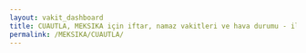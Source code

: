 ```yaml
---
layout: vakit_dashboard
title: CUAUTLA, MEKSIKA için iftar, namaz vakitleri ve hava durumu - ilçe/eyalet seç
permalink: /MEKSIKA/CUAUTLA/
---
```


<script type="text/javascript">
  var GLOBAL_COUNTRY = 'MEKSIKA';
  var GLOBAL_CITY = 'CUAUTLA';
  var GLOBAL_STATE = '';
  var lat = 72;
  var lon = 21;
</script>
